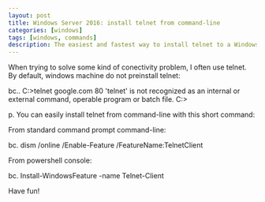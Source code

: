 ```yaml
---
layout: post
title: Windows Server 2016: install telnet from command-line
categories: [windows]
tags: [windows, commands]
description: The easiest and fastest way to install telnet to a Windows Server 2016 from command-line
---
```


When trying to solve some kind of conectivity problem, I often use telnet. By default, windows machine do not preinstall telnet:

bc.. C:\>telnet google.com 80
'telnet' is not recognized as an internal or external command, operable program or batch file.
C:\>

p. You can easily install telnet from command-line with this short command:


From standard command prompt command-line:

bc. dism /online /Enable-Feature /FeatureName:TelnetClient


From powershell console:

bc. Install-WindowsFeature -name Telnet-Client


Have fun!
